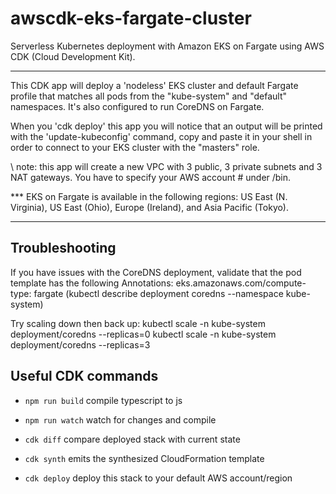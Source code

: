 # awscdk-eks-fargate-cluster

Serverless Kubernetes deployment with Amazon EKS on Fargate using AWS CDK (Cloud Development Kit).

---

This CDK app will deploy a 'nodeless' EKS cluster and default Fargate profile that matches all pods from the "kube-system" and "default"
namespaces. It's also configured to run CoreDNS on Fargate.

When you 'cdk deploy' this app you will notice that an output will be printed with the 'update-kubeconfig' command, copy and paste it in your shell in order to connect to your EKS cluster with the "masters" role.

\\ note: this app will create a new VPC with 3 public, 3 private subnets and 3 NAT gateways. You have to specify your AWS account # under /bin.

\*\*\* EKS on Fargate is available in the following regions: US East (N. Virginia), US East (Ohio), Europe (Ireland), and Asia Pacific (Tokyo).

---

## Troubleshooting

If you have issues with the CoreDNS deployment, validate that the pod template has the following Annotations:
eks.amazonaws.com/compute-type: fargate
(kubectl describe deployment coredns --namespace kube-system)

Try scaling down then back up:
kubectl scale -n kube-system deployment/coredns --replicas=0
kubectl scale -n kube-system deployment/coredns --replicas=3

## Useful CDK commands

- `npm run build` compile typescript to js
- `npm run watch` watch for changes and compile

- `cdk diff` compare deployed stack with current state
- `cdk synth` emits the synthesized CloudFormation template
- `cdk deploy` deploy this stack to your default AWS account/region
